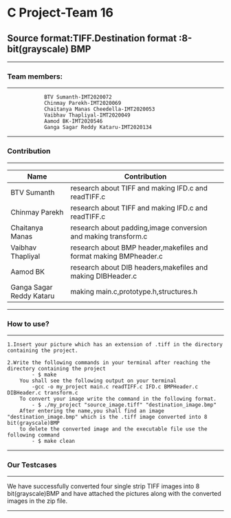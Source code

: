 # C Project-Team 16

## Source format:TIFF.Destination format :8-bit(grayscale) BMP
---

### Team members:
---

                BTV Sumanth-IMT2020072 
                Chinmay Parekh-IMT2020069
                Chaitanya Manas Cheedella-IMT2020053
                Vaibhav Thapliyal-IMT2020049
                Aamod BK-IMT2020546
                Ganga Sagar Reddy Kataru-IMT2020134
---
                

### Contribution
---

| Name                               | Contribution                                                     |
| ----                               | ------------                                                     |
| BTV Sumanth                        | research about TIFF and making IFD.c and readTIFF.c              |
| Chinmay Parekh                     | research about TIFF and making IFD.c and readTIFF.c              | 
| Chaitanya Manas                    | research about padding,image conversion and making transform.c   | 
| Vaibhav Thapliyal                  | research about BMP header,makefiles and format making BMPheader.c|
| Aamod BK                           | research about DIB headers,makefiles and making DIBHeader.c      |
| Ganga Sagar Reddy Kataru           | making main.c,prototype.h,structures.h                           |

---

### How to use?
---
    1.Insert your picture which has an extension of .tiff in the directory containing the project.

    2.Write the following commands in your terminal after reaching the directory containing the project
            - $ make
        You shall see the following output on your terminal
            -gcc -o my_project main.c readTIFF.c IFD.c BMPHeader.c DIBHeader.c transform.c
        To convert your image write the command in the following format.
            - $ ./my_project "source_image.tiff" "destination_image.bmp"
        After entering the name,you shall find an image "destination_image.bmp" which is the .tiff image converted into 8 bit(grayscale)BMP 
        to delete the converted image and the executable file use the following command
            - $ make clean

---

### Our Testcases
---
We have successfully converted four single strip TIFF images into 8 bit(grayscale)BMP and have attached the pictures along with the converted images in the zip file.

---
